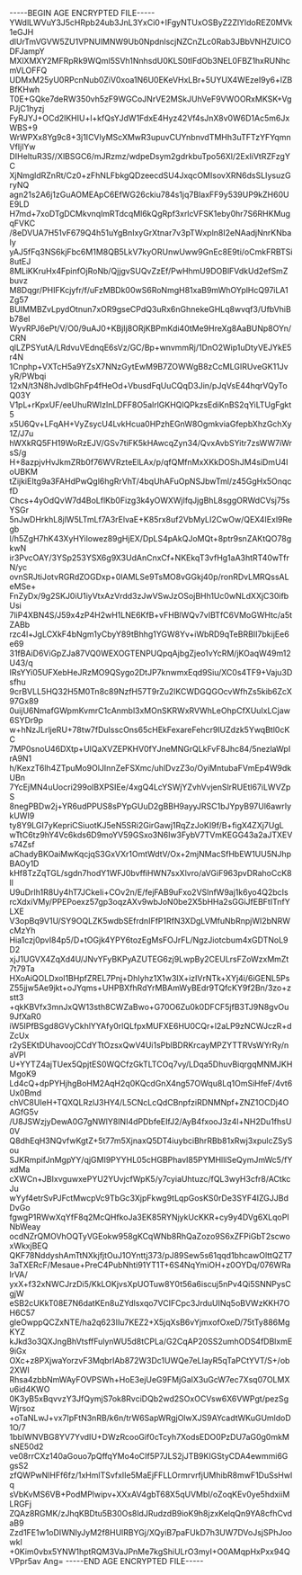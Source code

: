 -----BEGIN AGE ENCRYPTED FILE-----
YWdlLWVuY3J5cHRpb24ub3JnL3YxCi0+IFgyNTUxOSByZ2ZlYldoREZ0MVk1eGJH
dlUrTmVGVW5ZU1VPNUlMNW9Ub0NpdnlscjNZCnZLc0Rab3JBbVNHZUlCODFJampY
MXlXMXY2MFRpRk9WQml5SVh1NnhsdU0KLS0tIFdOb3NEL0FBZ1hxRUNhcmVLOFFQ
UDMxM25yU0RPcnNub0ZiV0xoa1N6U0EKeVHxLBr+5UYUX4WEzeI9y6+lZBBfKHwh
T0E+GQke7deRW350vh5zF9WGCoJNrVE2MSkJUhVeF9VWOORxMKSK+VgPJjC1hyzj
FyRJYJ+OCd2lKHIU+l+kfQsYJdW1FdxE4Hyz42Vf4sJnX8v0W6D1Ac5m6JxWBS+9
WrWPXx8Yg9c8+3j1ICVlyMScXMwR3upuvCUYnbnvdTMHh3uTFTzYFYqmnVfIjlYw
DIHeltuR3S//XlBSGC6/mJRzmz/wdpeDsym2gdrkbuTpo56Xl/2ExIiVtRZFzgYC
XjNmgldRZnRt/Cz0+zFhNLFbkgQDzeecdSU4JxqcOMIsovXRN6dsSLIysuzGryNQ
agn21s2A6j1zGuAOMEApC6EfWG26ckiu784s1jq7BIaxFF9y539UP9kZH60UE9LD
H7md+7xoDTgDCMkvnqlmRTdcqMl6kQgRpf3xrlcVFSK1eby0hr7S6RHKMugqFVKC
/8eDVUA7H51vF679Q4h51uYgBnIxyGrXtnar7v3pTWxpln8I2eNAadjNnrKNbaIy
yAJ5fFq3NS6kjFbc6M1M8QB5LkV7kyORUnwUww9GnEc8E9ti/oCmkFRBTSi8utEJ
8MLiKKruHx4FpinfOjRoNb/QjjgvSUQvZzEf/PwHhmU9DOBlFVdkUd2efSmZbuvz
M8Dqgr/PHIFKcjyfr/f/uFzMBDk00wS6RoNmgH81xaB9mWhOYplHcQ97iLA1Zg57
BUIMMBZvLpydOtnun7xOR9gseCPdQ3uRx6nGhnekeGHLq8wvqf3/UfbVhiBb78eI
WyvRPJ6ePt/V/O0/9uAJ0+KBjIj8ORjKBPmKdi40tMe9HreXg8AaBUNp8OYn/CRN
qlLZPSYutA/LRdvuVEdnqE6sVz/GC/Bp+wnvmmRj/1DnO2Wip1uDtyVEJYkE5r4N
1Cnphp+VXTcH5a9YZsX7NNzGytEwM9B7ZOWWgB8zCcMLGIRUveGK11JvyR/PWbqi
12xN/t3N8hJvdIbGhFp4fHeOd+VbusdFqUuCQqD3Jin/pJqVsE44hqrVQyToQ03Y
V1pL+rKpxUF/eeUhuRWIzlnLDFF8O5alrlGKHQlQPkzsEdiKnBS2qYiLTUgFgkt5
x5U6Qv+LFqAH+VyZsycU4LvkHcua0HPzhEGnW8OgmkviaGfepbXhzGchXy1Z/J7u
hWXkRQ5FH19WoRzEJV/GSv7tiFK5kHAwcqZyn34/QvxAvbSYitr7zsWW7iWrsS/g
H+8azpjvHvJkmZRb0f76WVRzteElLAx/p/qfQMfnMxXKkDOShJM4siDmU4IoUBKM
tZijkiEItg9a3FAHdPwQgl6hgRrVhT/4bqUhAFuOpNSJbwTml/z45GgHx5OnqcfD
Chcs+4yOdQvW7d4BoLflKb0Fizg3k4yOWXWjlfqJjgBhL8sggORWdCVsj75sYSGr
5nJwDHrkhL8jlW5LTmLf7A3rElvaE+K85rx8uf2VbMyLI2CwOw/QEX4IExl9Regb
l/h5ZgH7hK43XyHYilowez89gHjEX/DpLS4pAkQJoMQt+8ptr9snZAKtQO78gkwN
ir3PvcOAY/3YSp253YSX6g9X3UdAnCnxCf+NKEkqT3vfHg1aA3htRT40wTfrN/yc
ovnSRJtiJotvRGRdZOGDxp+0lAMLSe9TsMO8vGGkj40p/ronRDvLMRQssALeMSe+
FnZyDx/9g2SKJ0iU1iyVtxAzVrdd3zJwVSwJzOSojBHh1Uc0wNLdXXjC30ifbUsi
7liP4XBN4S/J59x4zP4H2wH1LNE6KfB+vFHBlWQv7vIBTfC6VMoGWHtc/a5tZABb
rzc4l+JgLCXkF4bNgm1yCbyY89tBhhg1YGW8Yv+iWbRD9qTeBRBII7bkijEe6e69
31fBAiD6ViGpZJa87VQ0WEXOGTENPUQpqAjbgZjeo1vYcRM/jKOaqW49m12U43/q
IRsYYi05UFXebHeJRzMO9QSygo2DtJP7knwmxEqd9Siu/XC0s4TF9+Vaju3Dsfhu
9crBVLL5HQ32H5M0Tn8c89NzfH57T9rZu2lKCWDGQGOcvWfhZs5kib6ZcX97Gx89
0uijU6NmafGWpmKvmrC1cAnmbl3xMOnSKRWxRVWhLeOhpCfXUuIxLCjaw6SYDr9p
w+hNzJLrljeRU+78tw7fDuIsscOns65cHEkFexareFehcr9IUZdzk5YwqBtl0cKC
7MP0snoU46DXtp+UlQaXVZEPKHV0fYJneMNGrQLkFvF8Jhc84/5nezlaWpIrA9N1
h/KexzT6lh4ZTpuMo9OlJInnZeFSXmc/uhlDvzZ3o/OyiMntubaFVmEp4W9dkUBn
7YcEjMN4uUocri299olBXPSIEe/4xgQ4LcYSWjYZvhVvjenSlrRUEtl67iLWVZpS
8negPBDw2j+YR6udPPUS8sPYpGUuD2gBBH9ayyJRSC1bJYpyB97Ul6awrIykUWI9
ty8Y9LGI7yKepriCSiuotKJ5eN5SRi2GirGawj1RqZzJoKI9f/B+figX4ZXj7UgL
wTtC6tz9hY4Vc6kds6D9moYV59GSxo3N6lw3FybV7TVmKEGG43a2aJTXEVs74Zsf
aChadyBKOaiMwKqcjqS3GxVXr1OmtWdtV/Ox+2mjNMacSfHbEW1UU5NJhpBAOy1D
kHf8TzZqTGL/sgdn7hodY1WFJ0bvffiHWN7sxXlvro/aVGiF963pvDRahoCcK8ll
U9uDrIh1R8Uy4hT7JCkeIi+COv2n/E/fejFAB9uFxo2VSlnfW9aj1k6yo4Q2bcIs
rcXdxiVMy/PPEPoexz57gp3oqzAXv9wbJoN0be2X5bHHa2sGGiJfEBFtITnfYLXE
V3opBq9V1U/SY9OQLZK5wdbSEfrdnIFfP1RfN3XDgLVMfuNbRnpjWI2bNRWcMzYh
Hia1czj0pvI84p5/D+tOGjk4YPY6tozEgMsFOJrFL/NgzJiotcbum4xGDTNoL9D2
xjJ1UGVX4ZqXd4U/JNvYFyBKPyAZUTEG6zj9LwpBy2CEULrsFZoWzxMmZt7t79Ta
HXoAiQOLDxol1BHpfZREL7Pnj+DhIyhz1X1w3IX+izIVrNTk+XYj4i/6iGENL5Ps
Z55jjw5Ae9jkt+oJYqms+UHPBXfhRdYrMBAmWyBEdr9TQfcKY9f2Bn/3zo+zstt3
+qkKBVfx3mnJxQW13sth8CWZaBwo+G70O6Zu0k0DFCF5jfB3TJ9N8gvOu9JfXaR0
iW5IPfBSgd8GVyCkhlYYAfy0rlQLfpxMUFXE6HU0CQr+l2aLP9zNCWJczR+dZcUx
r2ySEKtDUhavoojCCdYTtOzsxQwV4Ui1sPblBDRKrcayMPZYTTRVsWYrRy/naVPl
U+YYTZ4ajTUex5QpjtES0WQCfzGkTLTCOq7vy/LDqa5DhuvBiqrgqMNMJKHMgoK9
Ld4cQ+dpPYHjhgBoHM2AqH2q0KQcdGnX4ng57OWqu8Lq1OmSiHfeF/4vt6Ux0Bmd
chVC8UIeH+TQXQLRzlJ3HY4/L5CNcLcQdCBnpfziRDNMNpf+ZNZ1OCDj4OAGfG5v
/U8JSWzjyDewA0G7gNWlY8INI4dPDbfeEIfJ2/AyB4fxooJ3z4l+NH2Du1fhsU0V
Q8dhEqH3NQvfwKgtZ+5t77m5XjnaxQ5DT4iuybciBhrRBb81xRwj3xpulcZSySou
SJKRmpifJnMgpYY/qjGMI9PYYHL05cHGBPhavI85PYMHlliSeQymJmWc5/fYxdMa
cXWCn+JBIxvguwxePYU2YUvjcfWpK5/y7cyiaUhtuzc/fQL3wyH3cfr8/ACtkcJu
wYyf4etrSvPJFctMwcpVc9TbGc3XjpFkwg9tLqpGosKS0rDe3SYF4IZGJJBdDvGo
fgwgP1RWwXqYfF8q2McQHfkoJa3EK85RYNjykUcKKR+cy9y4DVg6XLqoPINbWeay
ocdNZrQMOVhOQTyVGEokw958gKCqWNb8RhQaZozo9S6xZFPiGbT2scwoxWkxjBEQ
QKF78NddyshAmTtNXkjfjtOuJ1OYnttj373/pJ89Sew5s61qqd1bhcawOlttQZT7
3aTXERcF/Mesaue+PreC4PubNhti91YT1T+6S4NqYmiOH+z0OYDq/076WRalrVA/
yxX+f32xNWCJrzDi5/KkLOKjvsXpUOTuw8Y0t56a6iscuj5nPv4Qi5SNNPysCgjW
eSB2cUKkT08E7N6datKEn8uZYdlsxqo7VCIFCpc3JrduUINq5oBVWzKKH7OH6C57
gleOwppQCZxNTE/ha2q623IIu7KEZ2+X5jqXsB6vYjmxofOxeD/75tTy886MgKYZ
kJkd3o3QXJngBhVtsffFulynWU5d8tCPLa/G2CqAP20SS2umhODS4fDBlxmE9iGx
OXc+z8PXjwaYorzvF3MqbrIAb872W3Dc1UWQe7eLIayR5qTaPCtYVT/S+/ob2XWl
Rhsa4zbbNmWAyFOVPSWh+HoE3ejUeG9FMjGaIX3uGcW7ec7Xsq07OLMXu6id4KWO
0K3yB5xBqvvzY3JfQymjS7ok8RvciDQb2wd2SOxOCVsw6X6VWPgt/pezSgWjrsoz
+oTaNLwJ+vx7IpFtN3nRB/k6n/trW6SapWRgjOlwXJS9AYcadtWKuGUmldoD1O/7
1bbIWNVBG8YV7YvdIU+DWzRcooGif0cTcyh7XodsEDO0PzDU7aG0g0mkMsNE50d2
ve08rrCXz140aGouo7pQffqYMo4oCIf5P7JLS2jJTB9KIGStyCDA4ewmmi6GgsS2
zfQWPwNlHFf6fz/1xHmlTSvfxIIe5MaEjFFLLOrmrvrfjUMhibR8mwF1DuSsHwlq
sVbKvMS6VB+PodMPlwipv+XXxAV4gbT68X5qUVMbI/oZoqKEv0ye5hdxiiMLRGFj
ZQAz8RGMK/zJhqKBDtu5B30Os8ldJRudzdB9ioK9h8jzxKelqQn9YA8cfhCvdaB9
Zzd1FE1w1oDIWNIyJyM2f8HUlRBYGj/XQyiB7paFUkD7h3UW7DVoJsjSPhJoowkl
+0Kim0vbx5YNW1hptRQM3VaJPnMe7kgShiULrO3myI+O0AMqpHxPxx94QVPpr5av
Ang=
-----END AGE ENCRYPTED FILE-----

